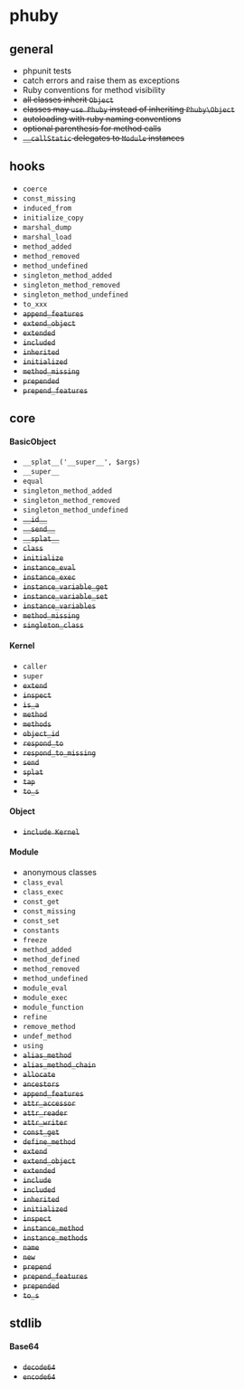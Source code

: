 # phuby

## general

* phpunit tests
* catch errors and raise them as exceptions
* Ruby conventions for method visibility
* <strike>all classes inherit `Object`</strike>
* <strike>classes may `use Phuby` instead of inheriting `Phuby\Object`</strike>
* <strike>autoloading with ruby naming conventions</strike>
* <strike>optional parenthesis for method calls</strike>
* <strike>`__callStatic` delegates to `Module` instances</strike>

## hooks

* `coerce`
* `const_missing`
* `induced_from`
* `initialize_copy`
* `marshal_dump`
* `marshal_load`
* `method_added`
* `method_removed`
* `method_undefined`
* `singleton_method_added`
* `singleton_method_removed`
* `singleton_method_undefined`
* `to_xxx`
* <strike>`append_features`</strike>
* <strike>`extend_object`</strike>
* <strike>`extended`</strike>
* <strike>`included`</strike>
* <strike>`inherited`</strike>
* <strike>`initialized`</strike>
* <strike>`method_missing`</strike>
* <strike>`prepended`</strike>
* <strike>`prepend_features`</strike>

## core

#### BasicObject

* `__splat__('__super__', $args)`
* `__super__`
* `equal`
* `singleton_method_added`
* `singleton_method_removed`
* `singleton_method_undefined`
* <strike>`__id__`</strike>
* <strike>`__send__`</strike>
* <strike>`__splat__`</strike>
* <strike>`class`</strike>
* <strike>`initialize`</strike>
* <strike>`instance_eval`</strike>
* <strike>`instance_exec`</strike>
* <strike>`instance_variable_get`</strike>
* <strike>`instance_variable_set`</strike>
* <strike>`instance_variables`</strike>
* <strike>`method_missing`</strike>
* <strike>`singleton_class`</strike>

#### Kernel

* `caller`
* `super`
* <strike>`extend`</strike>
* <strike>`inspect`</strike>
* <strike>`is_a`</strike>
* <strike>`method`</strike>
* <strike>`methods`</strike>
* <strike>`object_id`</strike>
* <strike>`respond_to`</strike>
* <strike>`respond_to_missing`</strike>
* <strike>`send`</strike>
* <strike>`splat`</strike>
* <strike>`tap`</strike>
* <strike>`to_s`</strike>

#### Object

* <strike>`include Kernel`</strike>

#### Module

* anonymous classes
* `class_eval`
* `class_exec`
* `const_get`
* `const_missing`
* `const_set`
* `constants`
* `freeze`
* `method_added`
* `method_defined`
* `method_removed`
* `method_undefined`
* `module_eval`
* `module_exec`
* `module_function`
* `refine`
* `remove_method`
* `undef_method`
* `using`
* <strike>`alias_method`</strike>
* <strike>`alias_method_chain`</strike>
* <strike>`allocate`</strike>
* <strike>`ancestors`</strike>
* <strike>`append_features`</strike>
* <strike>`attr_accessor`</strike>
* <strike>`attr_reader`</strike>
* <strike>`attr_writer`</strike>
* <strike>`const_get`</strike>
* <strike>`define_method`</strike>
* <strike>`extend`</strike>
* <strike>`extend_object`</strike>
* <strike>`extended`</strike>
* <strike>`include`</strike>
* <strike>`included`</strike>
* <strike>`inherited`</strike>
* <strike>`initialized`</strike>
* <strike>`inspect`</strike>
* <strike>`instance_method`</strike>
* <strike>`instance_methods`</strike>
* <strike>`name`</strike>
* <strike>`new`</strike>
* <strike>`prepend`</strike>
* <strike>`prepend_features`</strike>
* <strike>`prepended`</strike>
* <strike>`to_s`</strike>

## stdlib

#### Base64

* <strike>`decode64`</strike>
* <strike>`encode64`</strike>